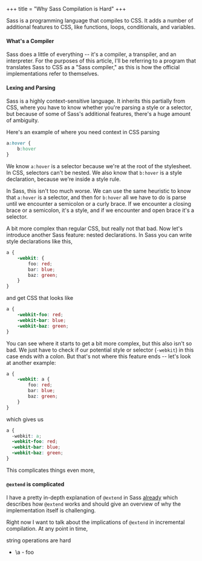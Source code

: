 +++
title = "Why Sass Compilation is Hard"
+++
<!-- date = "1970-01-01" -->


Sass is a programming language that compiles to CSS. It adds a number of additional features to CSS, like functions, loops, conditionals, and variables. 

#### What's a Compiler

Sass does a little of everything -- it's a compiler, a transpiler, and an interpreter. For the purposes of this article, I'll be referring to a program that translates Sass to CSS as a "Sass compiler," as this is how the official implementations refer to themselves.

#### Lexing and Parsing

Sass is a highly context-sensitive language. It inherits this partially from CSS, where you have to know whether you're parsing a style or a selector, but because of some of Sass's additional features, there's a huge amount of ambiguity.

Here's an example of where you need context in CSS parsing 

```css
a:hover {
    b:hover
}
```

We know `a:hover` is a selector because we're at the root of the stylesheet. In CSS, selectors can't be nested. We also know that `b:hover` is a style declaration, because we're inside a style rule.

In Sass, this isn't too much worse. We can use the same heuristic to know that `a:hover` is a selector, and then for `b:hover` all we have to do is parse until we encounter a semicolon or a curly brace. If we encounter a closing brace or a semicolon, it's a style, and if we encounter and open brace it's a selector. 

A bit more complex than regular CSS, but really not that bad. Now let's introduce another Sass feature: nested declarations. In Sass you can write style declarations like this,

```scss
a {
    -webkit: {
        foo: red;
        bar: blue;
        baz: green;
    }
}
```

and get CSS that looks like 

```css
a {
    -webkit-foo: red;
    -webkit-bar: blue;
    -webkit-baz: green;
}
```

You can see where it starts to get a bit more complex, but this also isn't so bad. We just have to check if our potential style or selector (`-webkit`) in this case ends with a colon. But that's not where this feature ends -- let's look at another example:

```scss
a {
    -webkit: a {
        foo: red;
        bar: blue;
        baz: green;
    }
}
```

which gives us

```css
a {
  -webkit: a;
  -webkit-foo: red;
  -webkit-bar: blue;
  -webkit-baz: green;
}
```

This complicates things even more,


#### `@extend` is complicated

I have a pretty in-depth explanation of `@extend` in Sass [already](understanding-extend) which describes how `@extend` works and should give an overview of why the implementation itself is challenging.

Right now I want to talk about the implications of `@extend` in incremental compilation. At any point in time, 

<!-- `@extend` is complex, and can at times be challenging to explain. We can start with an example:

```scss
%button-base {
    color: red;
    border: 1px solid black;
    
    &:hover {
        color: blue;
    }
}

.button {
    @extend %button-base;
    background-color: orange;
}

.button-error {
    @extend %button-base;
    background-color: red;
}
```

gets compiled into

```css
.button-error, .button {
  color: red;
  border: 1px solid black;
}
.button-error:hover, .button:hover {
  color: blue;
}

.button {
  background-color: orange;
}

.button-error {
  background-color: red;
}
``` -->


string operations are hard
 - \a - foo